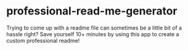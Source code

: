 # professional-read-me-generator
Trying to come up with a readme file can sometimes be a little bit of a hassle right? Save yourself 10+ minutes by using this app to create a custom professional readme!
